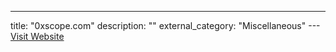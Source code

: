 ---
title: "0xscope.com"
description: ""
external_category: "Miscellaneous"
---[Visit Website](https://0xscope.com)

